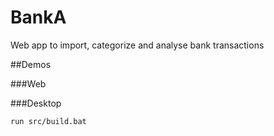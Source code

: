 # BankA
Web app to import, categorize and analyse bank transactions

##Demos

###Web

###Desktop
```
run src/build.bat
```


